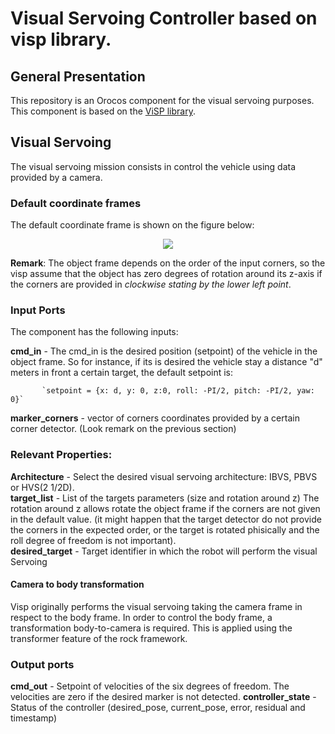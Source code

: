 # Visual Servoing Controller based on visp library.

## General Presentation

This repository is an Orocos component for the visual servoing purposes. 
This component is based on the [ViSP library](https://visp.inria.fr).

## Visual Servoing 

The visual servoing mission consists in control the vehicle using data provided by a camera.

### Default coordinate frames

The default coordinate frame is shown on the figure below:

<div style="text-align:center"><img src ="doc/visp_setpoint_diagram.png"/></div>

**Remark**: The object frame depends on the order of the input corners, so the visp assume that
the object has zero degrees of rotation around its z-axis if the corners are provided in 
*clockwise stating by the lower left point*.

### Input Ports
The component has the following inputs:

**cmd_in** - The cmd_in is the desired position (setpoint) of the vehicle in the object frame. 
           So for instance, if its is desired the vehicle stay a distance "d" meters in front
           a certain target, the default setpoint is:

           `setpoint = {x: d, y: 0, z:0, roll: -PI/2, pitch: -PI/2, yaw: 0}` 
**marker_corners** - vector of corners coordinates provided by a certain corner detector. (Look remark on the previous section)


### Relevant Properties:

**Architecture** - Select the desired visual servoing architecture: IBVS, PBVS or HVS(2 1/2D).  
**target_list** - List of the targets parameters (size and rotation around z)
                The rotation around z allows rotate the object frame if the corners are not given in the default value.
                (it might happen that the target detector do not provide the corners in the expected order, or the 
                target is rotated phisically and the roll degree of freedom is not important).  
**desired_target** - Target identifier in which the robot will perform the visual Servoing

#### Camera to body transformation
Visp originally performs the visual servoing taking the camera frame in respect to the body frame. In order to control the 
body frame, a transformation body-to-camera is required. This is applied using the transformer feature of the rock framework.

### Output ports
**cmd_out** - Setpoint of velocities of the six degrees of freedom. The velocities are zero if the desired marker is not detected. 
**controller_state** - Status of the controller (desired_pose, current_pose, error, residual and timestamp)


